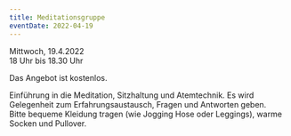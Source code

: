 ```yaml
---
title: Meditationsgruppe
eventDate: 2022-04-19
---
```


Mittwoch, 19.4.2022  
18 Uhr bis 18.30 Uhr  

Das Angebot ist kostenlos.

Einführung in die Meditation, Sitzhaltung und Atemtechnik. Es wird Gelegenheit zum Erfahrungsaustausch, Fragen und Antworten geben.  
Bitte bequeme Kleidung tragen (wie Jogging Hose oder Leggings), warme Socken und Pullover.  
